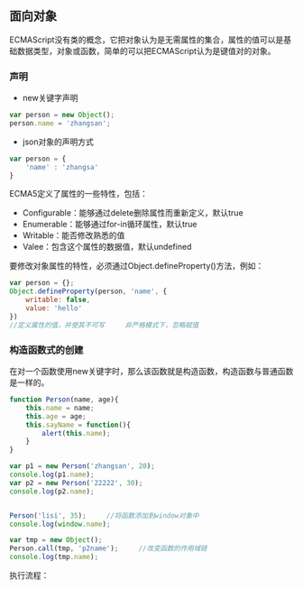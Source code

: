 ## 面向对象
ECMAScript没有类的概念，它把对象认为是无需属性的集合，属性的值可以是基础数据类型，对象或函数，简单的可以把ECMAScript认为是键值对的对象。

### 声明
- new关键字声明
```javascript
var person = new Object();
person.name = 'zhangsan';
```
- json对象的声明方式
```javascript
var person = {
	'name' : 'zhangsa'
}
```

ECMA5定义了属性的一些特性，包括：
- Configurable：能够通过delete删除属性而重新定义，默认true
- Enumerable：能够通过for-in循环属性，默认true
- Writable：能否修改熟悉的值
- Valee：包含这个属性的数据值，默认undefined

要修改对象属性的特性，必须通过Object.defineProperty()方法，例如：
```javascript
var person = {};
Object.defineProperty(person, 'name', {
	writable: false,
	value: 'hello'
})
//定义属性的值，并使其不可写		非严格模式下，忽略赋值
```

### 构造函数式的创建
在对一个函数使用new关键字时，那么该函数就是构造函数，构造函数与普通函数是一样的。
```javascript
function Person(name, age){
	this.name = name;
	this.age = age;
	this.sayName = function(){
		alert(this.name);
	}
}

var p1 = new Person('zhangsan', 20);
console.log(p1.name);
var p2 = new Person('22222', 30);
console.log(p2.name);


Person('lisi', 35);		//将函数添加到window对象中
console.log(window.name);

var tmp = new Object();
Person.call(tmp, 'p2name');		//改变函数的作用域链
console.log(tmp.name);
```
执行流程：
